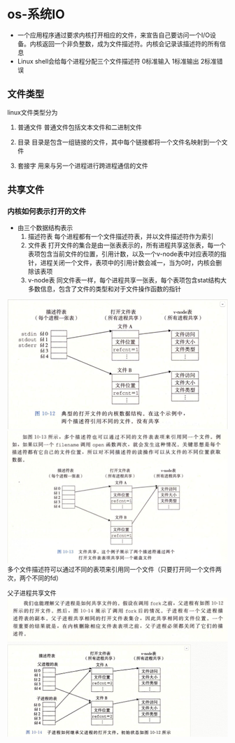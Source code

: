 # os-系统IO
* 一个应用程序通过要求内核打开相应的文件，来宣告自己要访问一个I/O设备。内核返回一个非负整数，成为文件描述符。内核会记录该描述符的所有信息
* Linux shell会给每个进程分配三个文件描述符 0标准输入 1标准输出 2标准错误

## 文件类型
linux文件类型分为

1. 普通文件
    普通文件包括文本文件和二进制文件

2. 目录
    目录是包含一组链接的文件，其中每个链接都将一个文件名映射到一个文件

3. 套接字
    用来与另一个进程进行跨进程通信的文件

## 共享文件

### 内核如何表示打开的文件
* 由三个数据结构表示
    1. 描述符表
        每个进程都有一个文件描述符表，并以文件描述符作为索引
    2. 文件表
        打开文件的集合是由一张表表示的，所有进程共享这张表，每一个表项包含当前文件的位置，引用计数，以及一个v-node表中对应表项的指针，进程关闭一个文件，表项中的引用计数会减一，当为0时，内核会删除该表项
    3. v-node表
        同文件表一样，每个进程共享一张表，每个表项包含stat结构大多数信息，包含了文件的类型和对于文件操作函数的指针

![](/images/20190517154306397_36844765.png)
![](/images/20190517154326425_774675019.png)
多个文件描述符可以通过不同的表项来引用同一个文件（只要打开同一个文件两次，两个不同的fd）

父子进程共享文件
![](/images/20190517154352000_1917176219.png)

